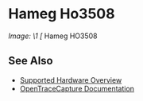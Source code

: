 # Hameg Ho3508
**Image: \1*
[*
Hameg HO3508
## See Also
- [Supported Hardware Overview](../supported-hardware.md)
- [OpenTraceCapture Documentation](../../opentracecapture/overview.md)
